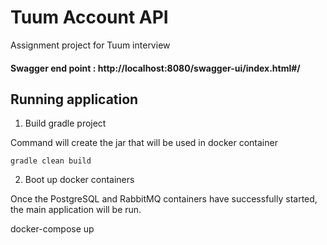 # Tuum Account API

Assignment project for Tuum interview

#### Swagger end point : http://localhost:8080/swagger-ui/index.html#/

## Running application

1. Build gradle project

Command will create the jar that will be used in docker container

`gradle clean build`

2. Boot up docker containers

Once the PostgreSQL and RabbitMQ containers have successfully started, the main application will be run.

docker-compose up

